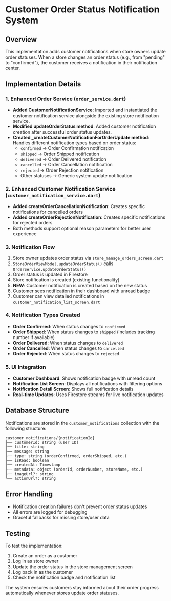 # Customer Order Status Notification System

## Overview

This implementation adds customer notifications when store owners update order statuses. When a store changes an order status (e.g., from "pending" to "confirmed"), the customer receives a notification in their notification center.

## Implementation Details

### 1. Enhanced Order Service (`order_service.dart`)

- **Added CustomerNotificationService**: Imported and instantiated the customer notification service alongside the existing store notification service.
- **Modified updateOrderStatus method**: Added customer notification creation after successful order status updates.
- **Created \_createCustomerNotificationForOrderUpdate method**: Handles different notification types based on order status:
  - `confirmed` → Order Confirmation notification
  - `shipped` → Order Shipped notification
  - `delivered` → Order Delivered notification
  - `cancelled` → Order Cancellation notification
  - `rejected` → Order Rejection notification
  - Other statuses → Generic system update notification

### 2. Enhanced Customer Notification Service (`customer_notification_service.dart`)

- **Added createOrderCancellationNotification**: Creates specific notifications for cancelled orders
- **Added createOrderRejectionNotification**: Creates specific notifications for rejected orders
- Both methods support optional reason parameters for better user experience

### 3. Notification Flow

1. Store owner updates order status via `store_manage_orders_screen.dart`
2. `StoreOrderViewModel.updateOrderStatus()` calls `OrderService.updateOrderStatus()`
3. Order status is updated in Firestore
4. Store notification is created (existing functionality)
5. **NEW**: Customer notification is created based on the new status
6. Customer sees notification in their dashboard with unread badge
7. Customer can view detailed notifications in `customer_notification_list_screen.dart`

### 4. Notification Types Created

- **Order Confirmed**: When status changes to `confirmed`
- **Order Shipped**: When status changes to `shipped` (includes tracking number if available)
- **Order Delivered**: When status changes to `delivered`
- **Order Cancelled**: When status changes to `cancelled`
- **Order Rejected**: When status changes to `rejected`

### 5. UI Integration

- **Customer Dashboard**: Shows notification badge with unread count
- **Notification List Screen**: Displays all notifications with filtering options
- **Notification Detail Screen**: Shows full notification details
- **Real-time Updates**: Uses Firestore streams for live notification updates

## Database Structure

Notifications are stored in the `customer_notifications` collection with the following structure:

```
customer_notifications/{notificationId}
├── customerId: string (user ID)
├── title: string
├── message: string
├── type: string (orderConfirmed, orderShipped, etc.)
├── isRead: boolean
├── createdAt: Timestamp
├── metadata: object (orderId, orderNumber, storeName, etc.)
├── imageUrl?: string
└── actionUrl?: string
```

## Error Handling

- Notification creation failures don't prevent order status updates
- All errors are logged for debugging
- Graceful fallbacks for missing store/user data

## Testing

To test the implementation:

1. Create an order as a customer
2. Log in as store owner
3. Update the order status in the store management screen
4. Log back in as the customer
5. Check the notification badge and notification list

The system ensures customers stay informed about their order progress automatically whenever stores update order statuses.
